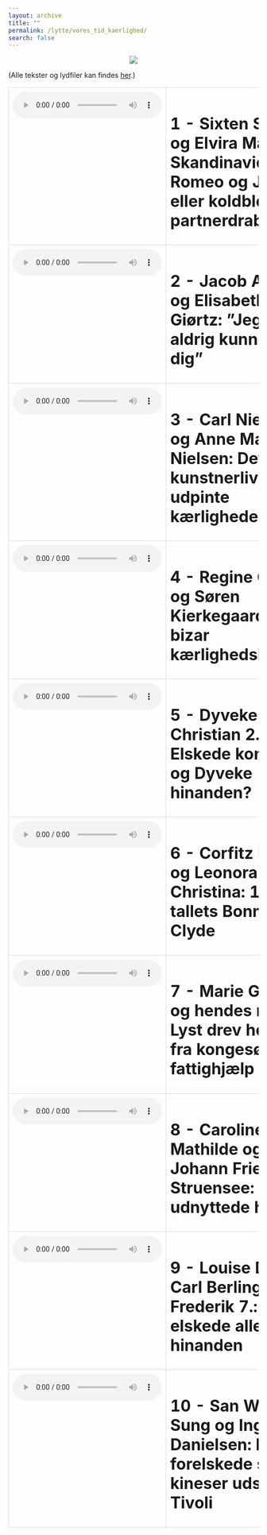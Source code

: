 ```yaml
---
layout: archive
title: ""
permalink: /lytte/vores_tid_kaerlighed/
search: false
---
```


<p align="center"><img src="https://tongchen779.github.io/dansk/images/tid/kaerlighed.jpg"/></p>

<style>
    table {
        border-collapse: collapse;
        width: 100%;
    }
    th, td {
        border: 1px solid #dddddd;
        padding: 8px;
        text-align: left;
    }
    /* Customize width for specific columns */
    th:nth-child(1), td:nth-child(1) {
        width: 20%; /* First column */
    }
    th:nth-child(2), td:nth-child(2) {
        width: 80%; /* Second column */
    }
</style>

(Alle tekster og lydfiler kan findes [her](https://natmus.dk/vorestid/podcast-kaerlighedshistorie/).)
<table align="center" cellspacing="5" style="text-align: left" width="100%">
<tr>
<td style="vertical-align: top;"> <audio controls src="https://api.spreaker.com/v2/episodes/53568151/ondemand.mp3"></audio> </td>
<td><h1> 1 - Sixten Sparre og Elvira Madigan: Skandinaviens Romeo og Julie eller koldblodigt partnerdrab? </h1></td>
<td><a href="https://natmus.dk/fileadmin/user_upload/Editor/natmus/Vores_Tid/Transskriptioner/Kaerlighedshistorie_S1E_.pdf">text</a></td>
</tr>

<tr>
<td style="vertical-align: top;"> <audio controls src="https://api.spreaker.com/v2/episodes/53568229/ondemand.mp3"></audio> </td>
<td><h1> 2 - Jacob A. Riis og Elisabeth Giørtz: ”Jeg vil aldrig kunne elske dig” </h1></td>
<td><a href="https://natmus.dk/fileadmin/user_upload/Editor/natmus/Vores_Tid/Transskriptioner/Kaerlighedshistorie_S1E2_trans.pdf">text</a></td>
</tr>

<tr>
<td style="vertical-align: top;"> <audio controls src="https://api.spreaker.com/v2/episodes/53568248/ondemand.mp3"></audio> </td>
<td><h1> 3 - Carl Nielsen og Anne Marie Nielsen: Det frie kunstnerliv udpinte kærligheden </h1></td>
<td><a href="https://natmus.dk/fileadmin/user_upload/Editor/natmus/Vores_Tid/Transskriptioner/Kaerlighedshistorie_S1E3_trans.pdf">text</a></td>
</tr>

<tr>
<td style="vertical-align: top;"> <audio controls src="https://api.spreaker.com/v2/episodes/53639971/ondemand.mp3"></audio> </td>
<td><h1> 4 - Regine Olsen og Søren Kierkegaard: En bizar kærlighedshistorie </h1></td>
<td><a href="https://natmus.dk/fileadmin/user_upload/Editor/natmus/Vores_Tid/Transskriptioner/Kaerlighedshistorie_S1E4_trans.pdf">text</a></td>
</tr>

<tr>
<td style="vertical-align: top;"> <audio controls src="https://api.spreaker.com/v2/episodes/53639992/ondemand.mp3"></audio> </td>
<td><h1> 5 - Dyveke og Christian 2.: Elskede kongen og Dyveke hinanden? </h1></td>
<td><a href="https://natmus.dk/fileadmin/user_upload/Editor/natmus/Vores_Tid/Transskriptioner/Kaerlighedshistorie_S1E5_trans.pdf">text</a></td>
</tr>

<tr>
<td style="vertical-align: top;"> <audio controls src="https://api.spreaker.com/v2/episodes/53640006/ondemand.mp3"></audio> </td>
<td><h1> 6 - Corfitz Ulfeldt og Leonora Christina: 1600-tallets Bonnie & Clyde </h1></td>
<td><a href="https://natmus.dk/fileadmin/user_upload/Editor/natmus/Vores_Tid/Transskriptioner/Kaerlighedshistorie_S1E6_trans.pdf">text</a></td>
</tr>

<tr>
<td style="vertical-align: top;"> <audio controls src="https://api.spreaker.com/v2/episodes/53640017/ondemand.mp3"></audio> </td>
<td><h1> 7 - Marie Grubbe og hendes mænd: Lyst drev hende fra kongesøn til fattighjælp </h1></td>
<td> </td>
</tr>

<tr>
<td style="vertical-align: top;"> <audio controls src="https://api.spreaker.com/v2/episodes/53640024/ondemand.mp3"></audio> </td>
<td><h1> 8 - Caroline Mathilde og Johann Friedrich Struensee: Hvem udnyttede hvem? </h1></td>
<td></td>
</tr>

<tr>
<td style="vertical-align: top;"> <audio controls src="https://api.spreaker.com/v2/episodes/53640033/ondemand.mp3"></audio> </td>
<td><h1> 9 - Louise Danner, Carl Berling og Frederik 7.: De elskede alle tre hinanden </h1></td>
<td></td>
</tr>

<tr>
<td style="vertical-align: top;"> <audio controls src="https://api.spreaker.com/v2/episodes/53640063/ondemand.mp3"></audio> </td>
<td><h1> 10 - San Wung Sung og Ingeborg Danielsen: Hun forelskede sig i en kineser udstillet i Tivoli </h1></td>
<td></td>
</tr>
</table>